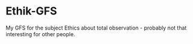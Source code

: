 # Ethik-GFS
My GFS for the subject Ethics about total observation - probably not that interesting for other people.
